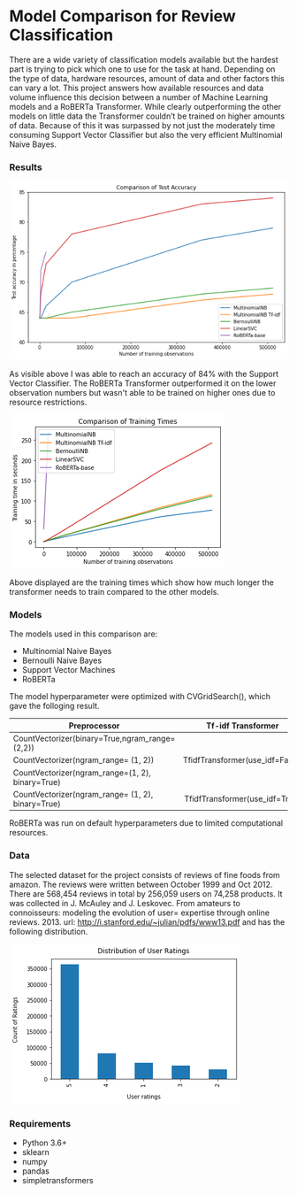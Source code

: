 # Model Comparison for Review Classification
There are a wide variety of classification models available but the hardest part is trying
to pick which one to use for the task at hand. Depending on the type of data, hardware
resources, amount of data and other factors this can vary a lot. This project answers
how available resources and data volume influence this decision between a number of 
Machine Learning models and a RoBERTa Transformer. 
While clearly outperforming the other models on little data the Transformer couldn’t be trained on
higher amounts of data. Because of this it was surpassed by not just the moderately
time consuming Support Vector Classifier but also the very efficient Multinomial Naive
Bayes.

### Results
![](/images/Comparison_of_test_accuracy.png)

As visible above I was able to reach an accuracy of 84% with the Support Vector Classifier.
The RoBERTa Transformer outperformed it on the lower observation numbers but wasn't able to be trained on higher ones due to resource restrictions.

![](/images/Comparison_of_training_times.png)

Above displayed are the training times which show how much longer the transformer needs to train compared to the other models.

### Models

The models used in this comparison are:

- Multinomial Naive Bayes
- Bernoulli Naive Bayes
- Support Vector Machines
- RoBERTa

The model hyperparameter were optimized with CVGridSearch(), which gave the folloging result.

| Preprocessor | Tf-idf Transformer | Model |
|----------|:-------------:|------:|
| CountVectorizer(binary=True,ngram\_range=(2,2)) |  | MultinomialNB(alpha=1)|
| CountVectorizer(ngram\_range= (1, 2)) | TfidfTransformer(use\_idf=False) | MultinomialNB(alpha=0.1) |
| CountVectorizer(ngram\_range=(1, 2), binary=True) | | BernoulliNB() |
| CountVectorizer(ngram\_range= (1, 2), binary=True) | TfidfTransformer(use\_idf=True) | svm.LinearSVC() |

RoBERTa was run on default hyperparameters due to limited computational resources.

### Data
The selected dataset for the project consists of reviews of fine foods from amazon. The
reviews were written between October 1999 and Oct 2012. There are 568,454 reviews in
total by 256,059 users on 74,258 products. It was collected in J. McAuley and J. Leskovec. From amateurs to connoisseurs: modeling the evolution of user= expertise through online reviews. 2013. url: http://i.stanford.edu/~julian/pdfs/www13.pdf and has the following distribution.

![](/images/Distribution_of_user_reviews.png)

### Requirements
- Python 3.6+
- sklearn
- numpy
- pandas
- simpletransformers

